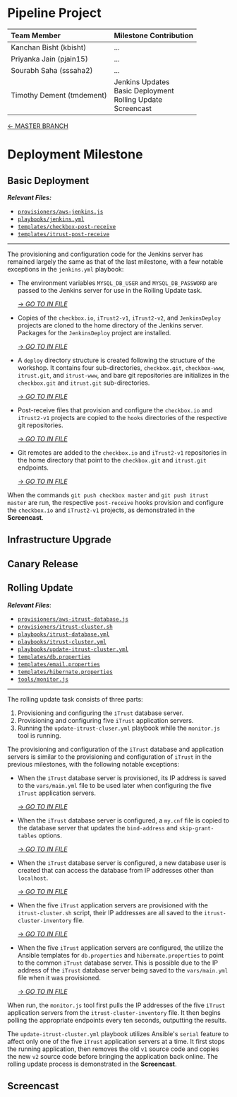 # Pipeline Project

| **Team Member** | **Milestone Contribution** |
| :--- | :--- |
| Kanchan Bisht (kbisht) | ... |
| Priyanka Jain (pjain15) | ... |
| Sourabh Saha (sssaha2) | ... |
| Timothy Dement (tmdement) | Jenkins Updates</br>Basic Deployment</br>Rolling Update<br/>Screencast</br> |

[&#8592; MASTER BRANCH](https://github.ncsu.edu/tmdement/DEVOPS-PROJECT)

# Deployment Milestone

## Basic Deployment

***Relevant Files:***

* [`provisioners/aws-jenkins.js`](provisioners/aws-jenkins.js)
* [`playbooks/jenkins.yml`](playbooks/jenkins.yml)
* [`templates/checkbox-post-receive`](templates/checkbox-post-receive)
* [`templates/itrust-post-receive`](templates/itrust-post-receive)

---

The provisioning and configuration code for the Jenkins server has remained largely the same as that of the last milestone, with a few notable exceptions in the `jenkins.yml` playbook:

* The environment variables `MYSQL_DB_USER` and `MYSQL_DB_PASSWORD` are passed to the Jenkins server for use in the Rolling Update task.

	[&#8594; *GO TO IN FILE*](https://github.ncsu.edu/tmdement/DEVOPS-PROJECT/blob/5a72b410b237e300dabdf7b414c31e9bd6af3b2f/playbooks/jenkins.yml#L58-L74)

* Copies of the `checkbox.io`, `iTrust2-v1`, `iTrust2-v2`, and `JenkinsDeploy` projects are cloned to the home directory of the Jenkins server. Packages for the `JenkinsDeploy` project are installed.

	[&#8594; *GO TO IN FILE*](https://github.ncsu.edu/tmdement/DEVOPS-PROJECT/blob/5a72b410b237e300dabdf7b414c31e9bd6af3b2f/playbooks/jenkins.yml#L245-L259)

* A `deploy` directory structure is created following the structure of the workshop. It contains four sub-directories, `checkbox.git`, `checkbox-www`, `itrust.git`, and `itrust-www`, and bare git repositories are initializes in the `checkbox.git` and `itrust.git` sub-directories.

	[&#8594; *GO TO IN FILE*](https://github.ncsu.edu/tmdement/DEVOPS-PROJECT/blob/5a72b410b237e300dabdf7b414c31e9bd6af3b2f/playbooks/jenkins.yml#L261-L278)

* Post-receive files that provision and configure the `checkbox.io` and `iTrust2-v1` projects are copied to the `hooks` directories of the respective git repositories.

	[&#8594; *GO TO IN FILE*](https://github.ncsu.edu/tmdement/DEVOPS-PROJECT/blob/5a72b410b237e300dabdf7b414c31e9bd6af3b2f/playbooks/jenkins.yml#L280-L287)

* Git remotes are added to the `checkbox.io` and `iTrust2-v1` repositories in the home directory that point to the `checkbox.git` and `itrust.git` endpoints.

	[&#8594; *GO TO IN FILE*](https://github.ncsu.edu/tmdement/DEVOPS-PROJECT/blob/5a72b410b237e300dabdf7b414c31e9bd6af3b2f/playbooks/jenkins.yml#L289-L297)

When the commands `git push checkbox master` and `git push itrust master` are run, the respective `post-receive` hooks provision and configure the `checkbox.io` and `iTrust2-v1` projects, as demonstrated in the **Screencast**.

## Infrastructure Upgrade

## Canary Release

## Rolling Update

***Relevant Files***:

* [`provisioners/aws-itrust-database.js`](provisioners/aws-itrust-database.js)
* [`provisioners/itrust-cluster.sh`](provisioners/itrust-cluster.sh)
* [`playbooks/itrust-database.yml`](playbooks/itrust-database.yml)
* [`playbooks/itrust-cluster.yml`](playbooks/itrust-cluster.yml)
* [`playbooks/update-itrust-cluster.yml`](playbooks/update-itrust-cluster.yml)
* [`templates/db.properties`](templates/db.properties)
* [`templates/email.properties`](templates/email.properties)
* [`templates/hibernate.properties`](templates/hibernate.properties)
* [`tools/monitor.js`](tools/monitor.js)

---

The rolling update task consists of three parts:

1. Provisioning and configuring the `iTrust` database server.
2. Provisioning and configuring five `iTrust` application servers.
3. Running the `update-itrust-cluser.yml` playbook while the `monitor.js` tool is running.

The provisioning and configuration of the `iTrust` database and application servers is similar to the provisioning and configuration of `iTrust` in the previous milestones, with the following notable exceptions:

* When the `iTrust` database server is provisioned, its IP address is saved to the `vars/main.yml` file to be used later when configuring the five `iTrust` application servers.

	[&#8594; *GO TO IN FILE*](https://github.ncsu.edu/tmdement/DEVOPS-PROJECT/blob/3510a9ca4ac6072060ad6d8d7d97fcf6c5680196/provisioners/aws-itrust-database.js#L192-L204)

* When the `iTrust` database server is configured, a `my.cnf` file is copied to the database server that updates the `bind-address` and `skip-grant-tables` options.

	[&#8594; *GO TO IN FILE*](https://github.ncsu.edu/tmdement/DEVOPS-PROJECT/blob/3510a9ca4ac6072060ad6d8d7d97fcf6c5680196/templates/my.cnf#L1-L3)
	
* When the `iTrust` database server is configured, a new database user is created that can access the database from IP addresses other than `localhost`.

	[&#8594; *GO TO IN FILE*](https://github.ncsu.edu/tmdement/DEVOPS-PROJECT/blob/3510a9ca4ac6072060ad6d8d7d97fcf6c5680196/playbooks/itrust-database.yml#L99-L107)
	
* When the five `iTrust` application servers are provisioned with the `itrust-cluster.sh` script, their IP addresses are all saved to the `itrust-cluster-inventory` file.

	[&#8594; *GO TO IN FILE*](https://github.ncsu.edu/tmdement/DEVOPS-PROJECT/blob/3510a9ca4ac6072060ad6d8d7d97fcf6c5680196/provisioners/aws-itrust-alpha.js#L184-L218)
	
* When the five `iTrust` application servers are configured, the utilize the Ansible templates for `db.properties` and `hibernate.properties` to point to the common `iTrust` database server. This is possible due to the IP address of the `iTrust` database server being saved to the `vars/main.yml` file when it was provisioned.

	[&#8594; *GO TO IN FILE*](https://github.ncsu.edu/tmdement/DEVOPS-PROJECT/blob/3510a9ca4ac6072060ad6d8d7d97fcf6c5680196/playbooks/itrust-cluster.yml#L40-L53)
	
When run, the `monitor.js` tool first pulls the IP addresses of the five `iTrust` application servers from the `itrust-cluster-inventory` file. It then begins polling the appropriate endpoints every ten seconds, outputting the results.

The `update-itrust-cluster.yml` playbook utilizes Ansible's `serial` feature to affect only one of the five `iTrust` application servers at a time. It first stops the running application, then removes the old `v1` source code and copies the new `v2` source code before bringing the application back online. The rolling update process is demonstrated in the **Screencast**.

## Screencast

<!---

Format for YouTube Link in Markdown:

```
[![Milestone Two Screencast](https://img.youtube.com/vi/D37PnUXbMNw/0.jpg)](https://youtu.be/D37PnUXbMNw)
```

--->
